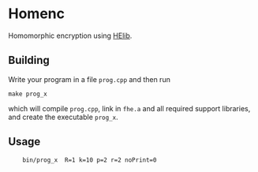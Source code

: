 # Homenc

Homomorphic encryption using [HElib](https://shaih.github.io/HElib/index.html).

## Building

Write your program in a file `prog.cpp` and then run
```
make prog_x
```
which will compile `prog.cpp`, link in `fhe.a` and all required support libraries, and create the executable `prog_x`.

## Usage

```
	bin/prog_x  R=1 k=10 p=2 r=2 noPrint=0
```
